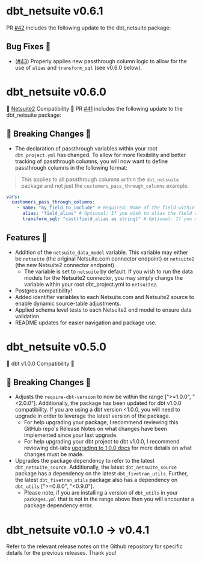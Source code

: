 # dbt_netsuite v0.6.1

PR [#42](https://github.com/fivetran/dbt_netsuite/pull/42) includes the following update to the dbt_netsuite package:

## Bug Fixes 🐞
- ([#43](https://github.com/fivetran/dbt_netsuite/issues/43)) Properly applies new passthrough column logic to allow for the use of `alias` and `transform_sql` (see v0.6.0 below).

# dbt_netsuite v0.6.0
🎉 [Netsuite2](https://docs.oracle.com/en/cloud/saas/netsuite/ns-online-help/article_163465025391.html) Compatibility 🎉
PR [#41](https://github.com/fivetran/dbt_netsuite/pull/41) includes the following update to the dbt_netsuite package:
## 🚨 Breaking Changes 🚨
- The declaration of passthrough variables within your root `dbt_project.yml` has changed. To allow for more flexibility and better tracking of passthrough columns, you will now want to define passthrough columns in the following format:
> This applies to all passthrough columns within the `dbt_netsuite` package and not just the `customers_pass_through_columns` example.
```yml
vars:
  customers_pass_through_columns:
    - name: "my_field_to_include" # Required: Name of the field within the source.
      alias: "field_alias" # Optional: If you wish to alias the field within the staging model.
      transform_sql: "cast(field_alias as string)" # Optional: If you wish to define the datatype or apply a light transformation.
```
## Features 🎉
- Addition of the `netsuite_data_model` variable. This variable may either be `netsuite` (the original Netsuite.com connector endpoint) or `netsuite2` (the new Netsuite2 connector endpoint).
  - The variable is set to `netsuite` by default. If you wish to run the data models for the Netsuite2 connector, you may simply change the variable within your root dbt_project.yml to `netsuite2`.
- Postgres compatibility!
- Added identifier variables to each Netsuite.com and Netsuite2 source to enable dynamic source-table adjustments.
- Applied schema level tests to each Netsuite2 end model to ensure data validation.
- README updates for easier navigation and package use.
# dbt_netsuite v0.5.0
🎉 dbt v1.0.0 Compatibility 🎉
## 🚨 Breaking Changes 🚨
- Adjusts the `require-dbt-version` to now be within the range [">=1.0.0", "<2.0.0"]. Additionally, the package has been updated for dbt v1.0.0 compatibility. If you are using a dbt version <1.0.0, you will need to upgrade in order to leverage the latest version of the package.
  - For help upgrading your package, I recommend reviewing this GitHub repo's Release Notes on what changes have been implemented since your last upgrade.
  - For help upgrading your dbt project to dbt v1.0.0, I recommend reviewing dbt-labs [upgrading to 1.0.0 docs](https://docs.getdbt.com/docs/guides/migration-guide/upgrading-to-1-0-0) for more details on what changes must be made.
- Upgrades the package dependency to refer to the latest `dbt_netsuite_source`. Additionally, the latest `dbt_netsuite_source` package has a dependency on the latest `dbt_fivetran_utils`. Further, the latest `dbt_fivetran_utils` package also has a dependency on `dbt_utils` [">=0.8.0", "<0.9.0"].
  - Please note, if you are installing a version of `dbt_utils` in your `packages.yml` that is not in the range above then you will encounter a package dependency error.

# dbt_netsuite v0.1.0 -> v0.4.1
Refer to the relevant release notes on the Github repository for specific details for the previous releases. Thank you!
